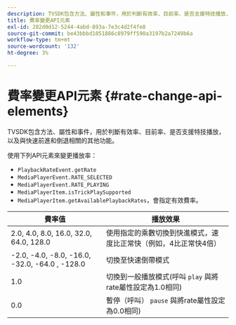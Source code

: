 ```yaml
---
description: TVSDK包含方法、屬性和事件，用於判斷有效率、目前率、是否支援特技播放，以及與快速前進和倒退相關的其他功能。
title: 費率變更API元素
exl-id: 282d0d12-5244-4abd-893a-7e3c4d2f4fe8
source-git-commit: be43bbbd1051886c8979ff590a3197b2a7249b6a
workflow-type: tm+mt
source-wordcount: '132'
ht-degree: 3%

---
```


# 費率變更API元素 {#rate-change-api-elements}

TVSDK包含方法、屬性和事件，用於判斷有效率、目前率、是否支援特技播放，以及與快速前進和倒退相關的其他功能。

<!--<a id="section_E5D37C71323947E2AED8B866D9835E31"></a>-->

使用下列API元素來變更播放率：

* `PlaybackRateEvent.getRate`
* `MediaPlayerEvent.RATE_SELECTED`
* `MediaPlayerEvent.RATE_PLAYING`
* `MediaPlayerItem.isTrickPlaySupported`
* `MediaPlayerItem.getAvailablePlaybackRates`，會指定有效費率。

| **費率值** | **播放效果** |
|---|---|
| 2.0, 4.0, 8.0, 16.0, 32.0, 64.0, 128.0 | 使用指定的乘數切換到快進模式，速度比正常快（例如，4比正常快4倍） |
| -2.0, -4.0, -8.0, -16.0, -32.0, -64.0 , -128.0 | 切換至快速倒帶模式 |
| 1.0 | 切換到一般播放模式(呼叫 `play` 與將rate屬性設定為1.0相同) |
| 0.0 | 暫停（呼叫） `pause` 與將rate屬性設定為0.0相同) |
